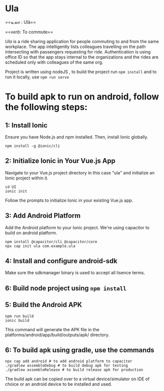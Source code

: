 # Ula

==உலா : Ulā==

==*verb*: To commute==

*Ula* is a ride sharing application for people commuting to and from the same workplace.
The app intelligently lists colleagues travelling on the path intersecting with passengers requesting for ride.
Authentication is using office ID so that the app stays internal to the organizations and the rides are scheduled only with colleagues of the same org.

Project is written using nodeJS , to build the project run `npm install` and to run it locally, use `npm run serve`


# To build apk to run on android, follow the following steps:
## 1: Install Ionic
Ensure you have Node.js and npm installed. Then, install Ionic globally.

```
npm install -g @ionic/cli
```

## 2: Initialize Ionic in Your Vue.js App
Navigate to your Vue.js project directory in this case "ula" and initialize an Ionic project within it.

```
cd UI
ionic init
```

Follow the prompts to initialize Ionic in your existing Vue.js app.

## 3: Add Android Platform
Add the Android platform to your Ionic project. We're using capacitor to build on android platform.

```
npm install @capacitor/cli @capacitor/core
npx cap init ula com.example.ula
```

## 4: Install and configure android-sdk
Make sure the sdkmanager binary is used to accept all lisence terms.

## 6: Build node project using `npm install`

## 5: Build the Android APK

```
npm run build
ionic build
```
This command will generate the APK file in the platforms/android/app/build/outputs/apk/ directory.

## 6: To build apk using gradle, use the commands

```
npx cap add android # to add android platform to capacitor
./gradlew assembleDebug # to build debug apk for testing
./gradlew assembleRelease # to build release apk for production
```

The build apk can be copied over to a virtual device/simulator on IDE of choice or an android device to be installed and used. 

